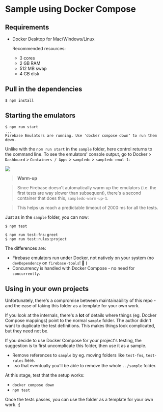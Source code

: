 # Sample using Docker Compose

## Requirements

- Docker Desktop for Mac/Windows/Linux

	Recommended resources:
	
	- 3 cores
	- 2 GB RAM
	- 512 MB swap
	- 4 GB disk


## Pull in the dependencies

```
$ npm install
```

## Starting the emulators

```
$ npm run start
...
Firebase Emulators are running. Use 'docker compose down' to run them down.
```

Unlike with the `npm run start` in the `sample` folder, here control returns to the command line. To see the emulators' console output, go to Docker > `Dashboard` > `Containers / Apps` > `sampledc` > `sampledc-emul-1`:

![](.images/dc-sample-console.png)

>**Warm-up**

>Since Firebase doesn't automatically warm up the emulators (i.e. the first tests are way slower than subsequent), there's a second container that does this, `sampledc-warm-up-1`.

>This helps us reach a predictable timeout of 2000 ms for all the tests.

Just as in the `sample` folder, you can now:

```
$ npm test
```

```
$ npm run test:fns:greet
$ npm run test:rules:project
```

The differences are:

- Firebase emulators run under Docker, not natively on your system (no `devDependency` on `firebase-tools`! 🥳 )
- Concurrency is handled with Docker Compose - no need for `concurrently`.

## Using in your own projects

Unfortunately, there's a compromise between maintainability of this repo - and the ease of taking this folder as a template for your own work.

If you look at the internals, there's a **lot** of details where things (eg. Docker Compose mappings) point to the normal `sample` folder. The author didn't want to duplicate the test definitions. This makes things look complicated, but they need not be.

If you decide to use Docker Compose for your project's testing, the suggestion is to first uncomplicate this folder, then use it as a sample.

- Remove references to `sample` by eg. moving folders like `test-fns`, `test-rules` here.
- ..so that eventually you'll be able to remove the whole `../sample` folder.

At this stage, test that the setup works:

- `docker compose down`
- `npm test`

Once the tests passes, you can use the folder as a template for your own work. :)

